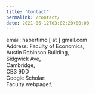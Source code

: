 ```yaml
---
title: "Contact"
permalink: /contact/
date: 2021-06-12T03:02:20+00:00
---
```

email: habertimo [ at ] gmail.com\
Address: Faculty of Economics,\
Austin Robinson Building,\
Sidgwick Ave,\
Cambridge,\
CB3 9DD\
Google Scholar:\
Faculty webpage:\
